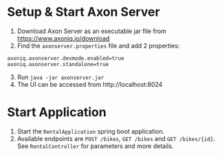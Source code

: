 # Setup & Start Axon Server
1. Download Axon Server as an executable jar file from https://www.axoniq.io/download
2. Find the `axonserver.properties` file and add 2 properties:
  ```
  axoniq.axonserver.devmode.enabled=true
  axoniq.axonserver.standalone=true
  ```
3. Run `java -jar axonserver.jar`
4. The UI can be accessed from http://localhost:8024

# Start Application
1. Start the `RentalApplication` spring boot application.
2. Available endpoints are `POST /bikes`, `GET /bikes` and `GET /bikes/{id}`. See `RentalController` for parameters and more details.